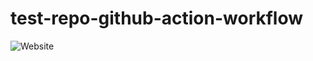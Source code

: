 # test-repo-github-action-workflow

<!-- ARTICLE_BADGE:START --><img alt="Website" src="https://img.shields.io/website?label=blog&up_message=18 articles&url=https%3A%2F%2Festeetey.dev&style=flat-square&up_color=green"></img><!-- ARTICLE_BADGE:END -->
